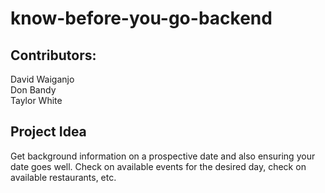 # know-before-you-go-backend

## Contributors:
  David Waiganjo  
  Don Bandy  
  Taylor White

## Project Idea
  Get background information on a prospective date and also ensuring your date goes well. Check on available events for the desired day, check on available restaurants, etc.
